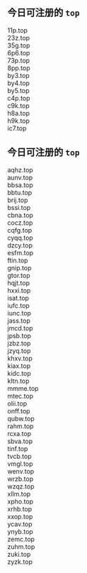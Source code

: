 
## 今日可注册的 `top`
>
11p.top   
23z.top   
35g.top   
6p6.top   
73p.top   
8pp.top   
by3.top   
by4.top   
by5.top   
c4p.top   
c9k.top   
h8a.top   
h9k.top   
ic7.top   


## 今日可注册的 `top`
>
aqhz.top   
aunv.top   
bbsa.top   
bbtu.top   
brij.top   
bssi.top   
cbna.top   
cocz.top   
cqfg.top   
cyqq.top   
dzcy.top   
esfm.top   
ftin.top   
gnip.top   
gtor.top   
hqjt.top   
hxxi.top   
isat.top   
iufc.top   
iunc.top   
jass.top   
jmcd.top   
jpsb.top   
jzbz.top   
jzyq.top   
khxv.top   
kiax.top   
kidc.top   
kltn.top   
mmme.top   
mtec.top   
olii.top   
onff.top   
qubw.top   
rahm.top   
rcxa.top   
sbva.top   
tinf.top   
tvcb.top   
vmgl.top   
wenv.top   
wrzb.top   
wzqz.top   
xllm.top   
xpho.top   
xrhb.top   
xxop.top   
ycav.top   
ynyb.top   
zemc.top   
zuhm.top   
zuki.top   
zyzk.top   

